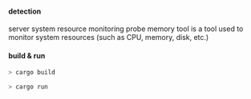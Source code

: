 #### detection 

server system resource monitoring probe memory tool is a tool used to monitor system resources (such as CPU, memory, disk, etc.)


#### build & run

```bash
> cargo build 

> cargo run 
```
